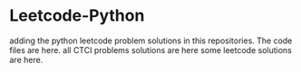 # Leetcode-Python
adding the python leetcode problem solutions in this repositories. 
The code files are here.
all CTCI problems solutions are here
some leetcode solutions are here.










































































































































































































































































































































































































































































































































































































































































































































































































































































































































































































































































































































































































































